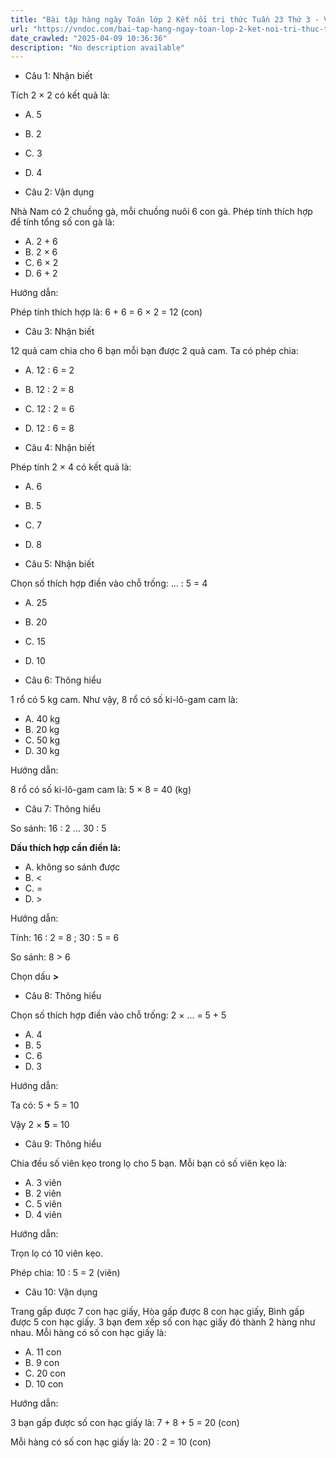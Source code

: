 ```yaml
---
title: "Bài tập hàng ngày Toán lớp 2 Kết nối tri thức Tuần 23 Thứ 3 - VnDoc.com"
url: "https://vndoc.com/bai-tap-hang-ngay-toan-lop-2-ket-noi-tri-thuc-tuan-23-thu-3-337072"
date_crawled: "2025-04-09 10:36:36"
description: "No description available"
---
```


* Câu 1:  Nhận biết

Tích 2 × 2 có kết quả là:

  * A. 5 
  * B. 2 
  * C. 3 
  * D. 4 



* Câu 2:  Vận dụng

Nhà Nam có 2 chuồng gà, mỗi chuồng nuôi 6 con gà. Phép tính thích hợp để tính tổng số con gà là:

  * A. 2 + 6 
  * B. 2 × 6 
  * C. 6 × 2 
  * D. 6 + 2 



Hướng dẫn: 

Phép tính thích hợp là: 6 + 6 = 6 × 2 = 12 (con)

* Câu 3:  Nhận biết

12 quả cam chia cho 6 bạn mỗi bạn được 2 quả cam. Ta có phép chia:

  * A. 12 : 6 = 2 
  * B. 12 : 2 = 8 
  * C. 12 : 2 = 6 
  * D. 12 : 6 = 8 



* Câu 4:  Nhận biết

Phép tính 2 × 4 có kết quả là:

  * A. 6 
  * B. 5 
  * C. 7 
  * D. 8 



* Câu 5:  Nhận biết

Chọn số thích hợp điền vào chỗ trống: ... : 5 = 4

  * A. 25 
  * B. 20 
  * C. 15 
  * D. 10 



* Câu 6:  Thông hiểu

1 rổ có 5 kg cam. Như vậy, 8 rổ có số ki-lô-gam cam là:

  * A. 40 kg 
  * B. 20 kg 
  * C. 50 kg 
  * D. 30 kg 



Hướng dẫn: 

8 rổ có số ki-lô-gam cam là: 5 × 8 = 40 (kg)

* Câu 7:  Thông hiểu

So sánh: 16 : 2 ... 30 : 5

**Dấu thích hợp cần điền là:**

  * A. không so sánh được 
  * B. <
  * C. = 
  * D. >



Hướng dẫn: 

Tính: 16 : 2 = 8 ; 30 : 5 = 6

So sánh: 8 > 6

Chọn dấu **>**

* Câu 8:  Thông hiểu

Chọn số thích hợp điền vào chỗ trống: 2 × ... = 5 + 5

  * A. 4 
  * B. 5 
  * C. 6 
  * D. 3 



Hướng dẫn: 

Ta có: 5 + 5 = 10

Vậy 2 × **5** = 10

* Câu 9:  Thông hiểu

Chia đều số viên kẹo trong lọ cho 5 bạn. Mỗi bạn có số viên kẹo là:

  * A. 3 viên 
  * B. 2 viên 
  * C. 5 viên 
  * D. 4 viên 



Hướng dẫn: 

Trọn lọ có 10 viên kẹo.

Phép chia: 10 : 5 = 2 (viên)

* Câu 10:  Vận dụng

Trang gấp được 7 con hạc giấy, Hòa gấp được 8 con hạc giấy, Bình gấp được 5 con hạc giấy. 3 bạn đem xếp số con hạc giấy đó thành 2 hàng như nhau. Mỗi hàng có số con hạc giấy là:

  * A. 11 con 
  * B. 9 con 
  * C. 20 con 
  * D. 10 con 



Hướng dẫn: 

3 bạn gấp được số con hạc giấy là: 7 + 8 + 5 = 20 (con)

Mỗi hàng có số con hạc giấy là: 20 : 2 = 10 (con)
